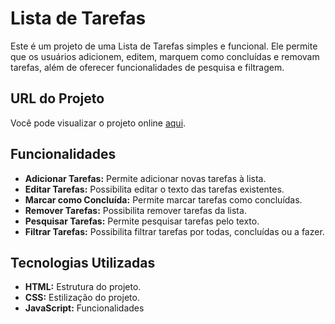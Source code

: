 # Lista de Tarefas

Este é um projeto de uma Lista de Tarefas simples e funcional. Ele permite que os usuários adicionem, editem, marquem como concluídas e removam tarefas, além de oferecer funcionalidades de pesquisa e filtragem.

## URL do Projeto

Você pode visualizar o projeto online [aqui](https://lggustavodev.github.io/Lista-de-Tarefas/).

## Funcionalidades

- **Adicionar Tarefas:** Permite adicionar novas tarefas à lista.
- **Editar Tarefas:** Possibilita editar o texto das tarefas existentes.
- **Marcar como Concluída:** Permite marcar tarefas como concluídas.
- **Remover Tarefas:** Possibilita remover tarefas da lista.
- **Pesquisar Tarefas:** Permite pesquisar tarefas pelo texto.
- **Filtrar Tarefas:** Possibilita filtrar tarefas por todas, concluídas ou a fazer.

## Tecnologias Utilizadas

- **HTML:** Estrutura do projeto.
- **CSS:** Estilização do projeto.
- **JavaScript:** Funcionalidades 
